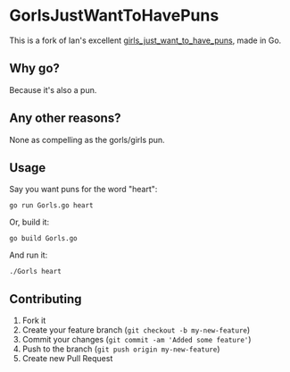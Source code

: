 # GorlsJustWantToHavePuns

This is a fork of Ian's excellent [girls_just_want_to_have_puns][ian],
made in Go.

[ian]: https://github.com/iancanderson/girls_just_want_to_have_puns

## Why go?

Because it's also a pun.

## Any other reasons?

None as compelling as the gorls/girls pun.

## Usage

Say you want puns for the word "heart":

    go run Gorls.go heart

Or, build it:

    go build Gorls.go

And run it:

    ./Gorls heart

## Contributing

1. Fork it
2. Create your feature branch (`git checkout -b my-new-feature`)
3. Commit your changes (`git commit -am 'Added some feature'`)
4. Push to the branch (`git push origin my-new-feature`)
5. Create new Pull Request
